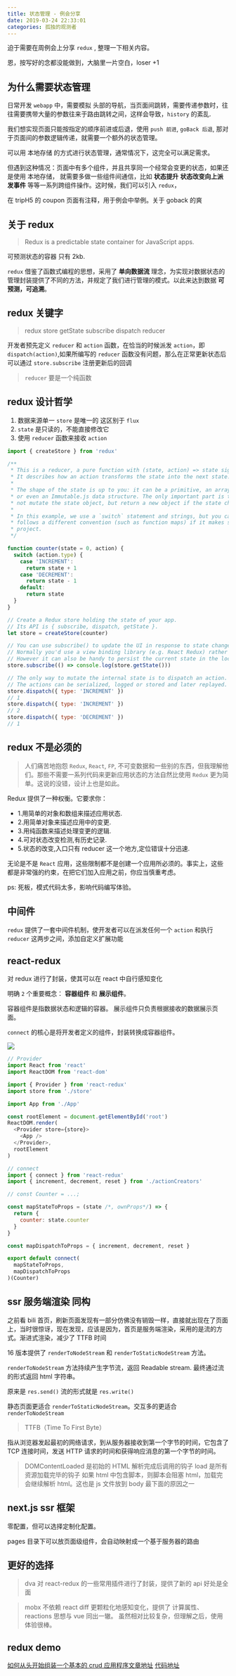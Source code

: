 ```yaml
---
title: 状态管理 - 例会分享
date: 2019-03-24 22:33:01
categories: 孤独的观测者
---
```


迫于需要在周例会上分享 `redux` , 整理一下相关内容。

恩，按写好的念都没能做到，大脑里一片空白，loser +1

<!--more-->

## 为什么需要状态管理

日常开发 `webapp` 中，需要模拟 头部的导航，当页面间跳转，需要传递参数时，往往需要携带大量的参数往来于路由跳转之间，这样会导致，`history` 的紊乱.

我们想实现页面只能按指定的顺序前进或后退，使用 `push 前进`, `goBack 后退`, 那对于页面间的参数逻辑传递，就需要一个额外的状态管理。

可以用 本地存储 的方式进行状态管理，通常情况下，这完全可以满足需求。

但遇到这种情况：页面中有多个组件，并且共享同一个经常会变更的状态，如果还是使用 本地存储， 就需要多做一些组件间通信，比如 **状态提升** **状态改变向上派发事件** 等等一系列跨组件操作。这时候，我们可以引入 `redux`，

在 tripH5 的 coupon 页面有注释，用于例会中举例。关于 goback 的爽

## 关于 redux

> Redux is a predictable state container for JavaScript apps.

可预测状态的容器 只有 2kb.

`redux` 借鉴了函数式编程的思想，采用了 **单向数据流** 理念，为实现对数据状态的管理封装提供了不同的方法，并规定了我们进行管理的模式。以此来达到数据 **可预测，可追溯**。

## redux 关键字

> redux store getState subscribe dispatch reducer

开发者预先定义 `reducer` 和 `action` 函数，在恰当的时候派发 `action`，即 `dispatch(action)`,如果所编写的 `reducer` 函数没有问题，那么在正常更新状态后可以通过 `store.subscribe` 注册更新后的回调

> `reducer` 要是一个纯函数

## redux 设计哲学

1. 数据来源单一 `store` 是唯一的 这区别于 `flux`
2. `state` 是只读的，不能直接修改它
3. 使用 `reducer` 函数来接收 `action`

```js
import { createStore } from 'redux'

/**
 * This is a reducer, a pure function with (state, action) => state signature.
 * It describes how an action transforms the state into the next state.
 *
 * The shape of the state is up to you: it can be a primitive, an array, an object,
 * or even an Immutable.js data structure. The only important part is that you should
 * not mutate the state object, but return a new object if the state changes.
 *
 * In this example, we use a `switch` statement and strings, but you can use a helper that
 * follows a different convention (such as function maps) if it makes sense for your
 * project.
 */

function counter(state = 0, action) {
  switch (action.type) {
    case 'INCREMENT':
      return state + 1
    case 'DECREMENT':
      return state - 1
    default:
      return state
  }
}

// Create a Redux store holding the state of your app.
// Its API is { subscribe, dispatch, getState }.
let store = createStore(counter)

// You can use subscribe() to update the UI in response to state changes.
// Normally you'd use a view binding library (e.g. React Redux) rather than subscribe() directly.
// However it can also be handy to persist the current state in the localStorage.
store.subscribe(() => console.log(store.getState()))

// The only way to mutate the internal state is to dispatch an action.
// The actions can be serialized, logged or stored and later replayed.
store.dispatch({ type: 'INCREMENT' })
// 1
store.dispatch({ type: 'INCREMENT' })
// 2
store.dispatch({ type: 'DECREMENT' })
// 1
```

## redux 不是必须的

> 人们痛苦地抱怨 `Redux`, `React`, `FP`, 不可变数据和一些别的东西，但我理解他们。那些不需要一系列代码来更新应用状态的方法自然比使用 `Redux` 更为简单。这说的没错，设计上也是如此。

Redux 提供了一种权衡。它要求你：

- 1.用简单的对象和数组来描述应用状态.
- 2.用简单对象来描述应用中的变更.
- 3.用纯函数来描述处理变更的逻辑.
- 4.可对状态改变检测,有历史记录.
- 5.状态的改变,入口只有 reducer 这一个地方,定位错误十分迅速.

无论是不是 `React` 应用，这些限制都不是创建一个应用所必须的。事实上，这些都是非常强的约束，在把它们加入应用之前，你应当慎重考虑。

ps: 死板，模式代码太多，影响代码编写体验。

## 中间件

`redux` 提供了一套中间件机制，使开发者可以在派发任何一个 `action` 和执行 `reducer` 这两步之间，添加自定义扩展功能

## react-redux

对 redux 进行了封装，使其可以在 react 中自行感知变化

明确 `2` 个重要概念： **容器组件** 和 **展示组件**。

容器组件是指数据状态和逻辑的容器。 展示组件只负责根据接收的数据展示页面。

`connect` 的核心是将开发者定义的组件，封装转换成容器组件。

![](/images/redux图解.png)

```js
// Provider
import React from 'react'
import ReactDOM from 'react-dom'

import { Provider } from 'react-redux'
import store from './store'

import App from './App'

const rootElement = document.getElementById('root')
ReactDOM.render(
  <Provider store={store}>
    <App />
  </Provider>,
  rootElement
)

// connect
import { connect } from 'react-redux'
import { increment, decrement, reset } from './actionCreators'

// const Counter = ...;

const mapStateToProps = (state /*, ownProps*/) => {
  return {
    counter: state.counter
  }
}

const mapDispatchToProps = { increment, decrement, reset }

export default connect(
  mapStateToProps,
  mapDispatchToProps
)(Counter)
```

## ssr 服务端渲染 同构

之前看 bili 首页，刷新页面发现有一部分仿佛没有销毁一样，直接就出现在了页面上，当时很惊讶，现在发现，应该是因为，首页是服务端渲染，采用的是流的方式。渐进式渲染，减少了 TTFB 时间

16 版本提供了 `renderToNodeStream` 和 `renderToStaticNodeStream` 方法。

`renderToNodeStream` 方法持续产生字节流，返回 Readable stream. 最终通过流的形式返回 html 字符串。

原来是 `res.send()` 流的形式就是 `res.write()`

静态页面更适合 `renderToStaticNodeStream`。交互多的更适合 `renderToNodeStream`

> TTFB（Time To First Byte）

指从浏览器发起最初的网络请求，到从服务器接收到第一个字节的时间，它包含了 TCP 连接时间，发送 HTTP 请求的时间和获得响应消息的第一个字节的时间。

> DOMContentLoaded 是初始的 HTML 解析完成后调用的钩子 load 是所有资源加载完毕的钩子
> 如果 html 中包含脚本，则脚本会阻塞 html，加载完会继续解析 html。这也是 js 文件放到 body 最下面的原因之一

## next.js ssr 框架

零配置，但可以选择定制化配置。

pages 目录下可以放页面级组件，会自动映射成一个基于服务器的路由

## 更好的选择

> dva
> 对 react-redux 的一些常用插件进行了封装，提供了新的 api 好处是全面

> mobx
> 不依赖 react diff 更颗粒化地感知变化，提供了 计算属性、reactions 思想与 vue 同出一辙。
> 虽然相对比较复杂，但理解之后，使用体验很棒。

## redux demo

[如何从头开始组装一个基本的 crud 应用程序文章地址](https://www.thegreatcodeadventure.com/building-a-simple-crud-app-with-react-redux-part-1/)
[代码地址](https://github.com/SophieDeBenedetto/catbook-redux/tree/blog-post)
